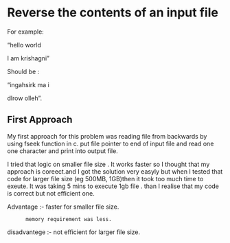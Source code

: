 # Reverse the contents of an input file
For example: 

 “hello world 


I am krishagni”

Should be :

 “ingahsirk ma i 


dlrow olleh”.

## First Approach

My first approach for this problem  was reading file from backwards by using fseek function in c.
put file pointer to end of input file and read one one character and print into output file. 



I tried that logic on smaller file size . It works faster so I thought that my approach is coreect.and I got the solution very easyly but when I tested that code for larger file size (eg 500MB, 1GB)then  it took too much time to exeute. It was taking 5 mins to execute 1gb file . than I realise that my code is correct but not efficient one.  



Advantage :- faster for smaller file size. 


	      memory requirement was less. 
	      
	      

disadvantege :- not efficient for larger file size.



